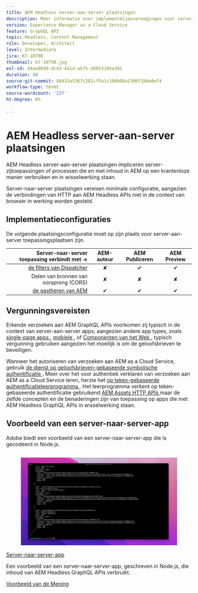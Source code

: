 ```yaml
---
title: AEM Headless server-aan-server plaatsingen
description: Meer informatie over implementatieoverwegingen voor server-naar-server AEM Headless-implementaties.
version: Experience Manager as a Cloud Service
feature: GraphQL API
topic: Headless, Content Management
role: Developer, Architect
level: Intermediate
jira: KT-10798
thumbnail: kt-10798.jpg
exl-id: d4ae08d9-dc43-4414-ab75-26853186a301
duration: 48
source-git-commit: 48433a5367c281cf5a1c106b08a1306f1b0e8ef4
workflow-type: tm+mt
source-wordcount: '237'
ht-degree: 0%

---
```


# AEM Headless server-aan-server plaatsingen

AEM Headless server-aan-server plaatsingen impliceren server-zijtoepassingen of processen die en met inhoud in AEM op een krantenloze manier verbruiken en in wisselwerking staan.

Server-naar-server plaatsingen vereisen minimale configuratie, aangezien de verbindingen van HTTP aan AEM Headless APIs niet in de context van browser in werking worden gesteld.

## Implementatieconfiguraties

De volgende plaatsingsconfiguratie moet op zijn plaats voor server-aan-server toepassingsplaatsen zijn.

| Server-naar-server toepassing verbindt met → | AEM-auteur | AEM Publiceren | AEM Preview |
|---------------------------------------------------------------:|:----------:|:-----------:|:-----------:|
| [ de filters van Dispatcher ](./configurations/dispatcher-filters.md) | ✘ | ✔ | ✔ |
| Delen van bronnen van oorsprong (CORS) | ✘ | ✘ | ✘ |
| [ de gastheren van AEM ](./configurations/aem-hosts.md) | ✔ | ✔ | ✔ |

## Vergunningsvereisten

Erkende verzoeken aan AEM GraphQL APIs voorkomen zij typisch in de context van server-aan-server apps, aangezien andere app types, zoals [ single-page apps ](./spa.md), [ mobiele ](./mobile.md), of [ Componenten van het Web ](./web-component.md), typisch vergunning gebruiken aangezien het moeilijk is om de geloofsbrieven te beveiligen.

Wanneer het autoriseren van verzoeken aan AEM as a Cloud Service, gebruik [ de dienst op geloofsbrieven-gebaseerde symbolische authentificatie ](https://experienceleague.adobe.com/docs/experience-manager-cloud-service/content/implementing/developing/generating-access-tokens-for-server-side-apis.html?lang=nl-NL). Meer over het voor authentiek verklaren van verzoeken aan AEM as a Cloud Service leren, herzie het [ op teken-gebaseerde authentificatieleerprogramma ](https://experienceleague.adobe.com/docs/experience-manager-learn/getting-started-with-aem-headless/authentication/overview.html?lang=nl-NL). Het leerprogramma verkent op teken-gebaseerde authentificatie gebruikend [ AEM Assets HTTP APIs ](https://experienceleague.adobe.com/docs/experience-manager-cloud-service/content/assets/admin/mac-api-assets.html?lang=nl-NL) maar de zelfde concepten en de benaderingen zijn van toepassing op apps die met AEM Headless GraphQL APIs in wisselwerking staan.

## Voorbeeld van een server-naar-server-app

Adobe biedt een voorbeeld van een server-naar-server-app die is gecodeerd in Node.js.

<div class="columns is-multiline">
    <!-- Server-to-server app -->
    <div class="column is-half-tablet is-half-desktop is-one-third-widescreen" aria-label="Server-to-server app" tabindex="0">
       <div class="card">
           <div class="card-image">
               <figure class="image is-16by9">
                   <a href="../example-apps/server-to-server-app.md" title="Server-naar-server-app" tabindex="-1">
                       <img class="is-bordered-r-small" src="../example-apps/assets/server-to-server-app/server-to-server-card.png" alt="Server-naar-server-app">
                   </a>
               </figure>
           </div>
           <div class="card-content is-padded-small">
               <div class="content">
                   <p class="headline is-size-6 has-text-weight-bold"><a href="../example-apps/server-to-server-app.md" title="Server-naar-server-app">Server-naar-server-app</a></p>
                   <p class="is-size-6">Een voorbeeld van een server-naar-server-app, geschreven in Node.js, die inhoud van AEM Headless GraphQL APIs verbruikt.</p>
                   <a href="../example-apps/server-to-server-app.md" class="spectrum-Button spectrum-Button--outline spectrum-Button--primary spectrum-Button--sizeM">
                       <span class="spectrum-Button-label has-no-wrap has-text-weight-bold"> Voorbeeld van de Mening </span>
                   </a>
               </div>
           </div>
       </div>
    </div>
</div>
